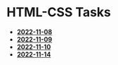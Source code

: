 # HTML-CSS Tasks
- [**2022-11-08**](https://arnoldastumenas.github.io/HTML-CSS/2022-11-08/Juoda.html) 
- [**2022-11-09**](https://arnoldastumenas.github.io/HTML-CSS/2022-11-09/Uzduotis.html) 
- [**2022-11-10**](https://arnoldastumenas.github.io/HTML-CSS/2022-11-10/text.html) 
- [**2022-11-14**](https://arnoldastumenas.github.io/HTML-CSS/2022-11-14/formos.html) 




 
